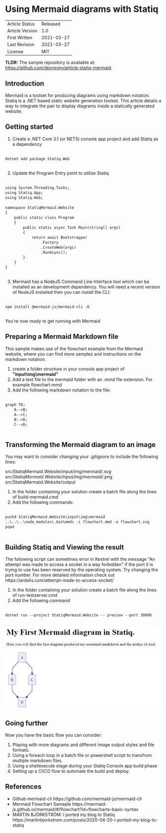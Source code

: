﻿# Using Mermaid diagrams with Statiq

| | |
| - | - |
| Article Status | Released |
| Article Version | 1.0 |
| First Written | 2021-03-27 |
| Last Revision | 2021-03-27 |
| License | MIT |

<div class="alert alert-info">
  <strong>TLDR:</strong> The sample repository is available at: <a href="https://github.com/dpvreony/article-statiq-mermaid">https://github.com/dpvreony/article-statiq-mermaid</a>.
</div>

## Introduction

Mermaid is a toolset for producing diagrams using markdown notation. Statiq is a .NET based static website generation toolset. This article details a way to integrate the pair to display diagrams inside a statically generated website.

## Getting started

1. Create a .NET Core 3.1 (or NET5) console app project and add Statiq as a dependency

<pre>
<code>
dotnet add package Statiq.Web
</code>
</pre>

2. Update the Program Entry point to utilize Statiq


<pre>
<code>
using System.Threading.Tasks;
using Statiq.App;
using Statiq.Web;

namespace StatiqMermaid.Website
{
    public static class Program
    {
        public static async Task<int> Main(string[] args)
        {
            return await Bootstrapper
                .Factory
                .CreateWeb(args)
                .RunAsync();
        }
    }
}
</code>
</pre>


3. Mermaid has a NodeJS Command Line Interface tool which can be installed as an development dependency. You will need a recent version of NodeJS installed then you can install the CLI:

<pre>
<code>
npm install @mermaid-js/mermaid-cli -D
</code>
</pre>

You're now ready to get running with Mermaid

## Preparing a Mermaid Markdown file

<div class="alert alert-info">
  This sample makes use of the flowchart example from the Mermaid website, where you can find more samples and instructions on the markdown notation.
</div>

1. create a folder structure in your console app project of <strong>"input\img\mermaid"</strong>
2. Add a text file to the mermaid folder with an .mmd file extension. For example flowchart.mmd
3. Add the following markdown notation to the file:

<pre>
<code>
graph TD;
    A-->B;
    A-->C;
    B-->D;
    C-->D;
</code>
</pre>

## Transforming the Mermaid diagram to an image

<div class="alert alert-info">
  You may want to consider changing your .gitignore to include the following lines:

src/StatiqMermaid.Website/input/img/mermaid/*.svg</br>
src/StatiqMermaid.Website/input/img/mermaid/*.png</br>
src/StatiqMermaid.Website/output

</div>

1. In the folder containing your solution create a batch file along the lines of build-mermaid.cmd
2. Add the following commands:

<pre>
<code>
pushd StatiqMermaid.Website\input\img\mermaid
..\..\..\node_modules\.bin\mmdc -i flowchart.mmd -o flowchart.svg
popd
</code>
</pre>

## Building Statiq and Viewing the result

<div class="alert alert-warning">
  The following script can sometimes error in Kestrel with the message "An attempt was made to access a socket in a way forbidden" if the port it is trying to use has been reserved by the operating system. Try changing the port number.
  For more detailed information check out https://ardalis.com/attempt-made-to-access-socket/
</div>

1. In the folder containing your solution create a batch file along the lines of run-testserver.cmd
2. Add the following command

<pre>
<code>
dotnet run --project StatiqMermaid.Website -- preview --port 30080
</code>
</pre>

<img src="basic-webpage-output.png" alt="Screenshot of a webpage containing a diagram generated from Mermaid notation" />

## Going further

Now you have the basic flow you can consider:

1. Playing with more diagrams and different image output styles and file formats.
2. Using a foreach loop in a batch file or powershell script to transfrom multiple markdown files.
3. Using a shellexecute stage during your Statiq Console app build phase
4. Setting up a CI\CD flow to automate the build and deploy.

## References

<ul>
<li><a id="#1"></a>Github mermaid-cli https://github.com/mermaid-js/mermaid-cli</li>
<li><a id="#2"></a>Mermaid Flowchart Sameple https://mermaid-js.github.io/mermaid/#/flowchart?id=flowcharts-basic-syntax</li>
<li><a id="#3"></a>MARTIN BJÖRKSTRÖM: I ported my blog to Statiq https://martinbjorkstrom.com/posts/2020-04-20-i-ported-my-blog-to-statiq
</ul>


